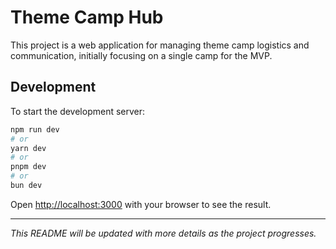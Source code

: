 # Theme Camp Hub

This project is a web application for managing theme camp logistics and communication, initially focusing on a single camp for the MVP.

## Development

To start the development server:

```bash
npm run dev
# or
yarn dev
# or
pnpm dev
# or
bun dev
```

Open [http://localhost:3000](http://localhost:3000) with your browser to see the result.

---

_This README will be updated with more details as the project progresses._
